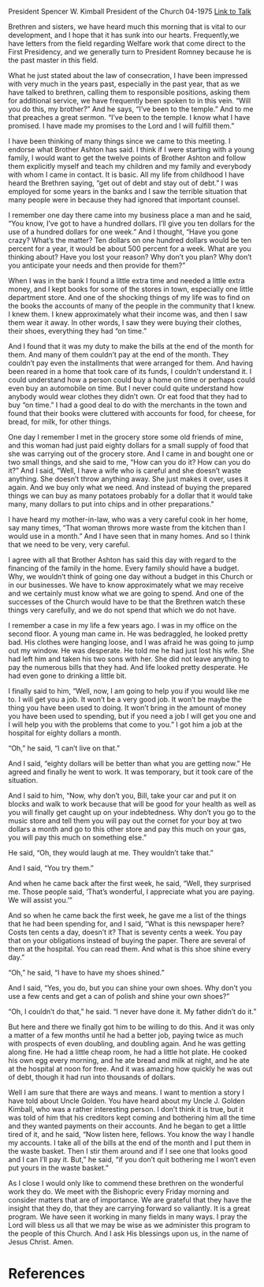 President Spencer W. Kimball
President of the Church
04-1975
[Link to Talk](https://www.churchofjesuschrist.org/study/general-conference/1975/04/welfare-services-kimball?lang=eng)

Brethren and sisters, we have heard much this morning that is vital to our development, and I hope that it has sunk into our hearts. Frequently,we have letters from the field regarding Welfare work that come direct to the First Presidency, and we generally turn to President Romney because he is the past master in this field.

What he just stated about the law of consecration, I have been impressed with very much in the years past, especially in the past year, that as we have talked to brethren, calling them to responsible positions, asking them for additional service, we have frequently been spoken to in this vein. “Will you do this, my brother?” And he says, “I’ve been to the temple.” And to me that preaches a great sermon. “I’ve been to the temple. I know what I have promised. I have made my promises to the Lord and I will fulfill them.”

I have been thinking of many things since we came to this meeting. I endorse what Brother Ashton has said. I think if I were starting with a young family, I would want to get the twelve points of Brother Ashton and follow them explicitly myself and teach my children and my family and everybody with whom I came in contact. It is basic. All my life from childhood I have heard the Brethren saying, “get out of debt and stay out of debt.” I was employed for some years in the banks and I saw the terrible situation that many people were in because they had ignored that important counsel.

I remember one day there came into my business place a man and he said, “You know, I’ve got to have a hundred dollars. I’ll give you ten dollars for the use of a hundred dollars for one week.” And I thought, “Have you gone crazy? What’s the matter? Ten dollars on one hundred dollars would be ten percent for a year, it would be about 500 percent for a week. What are you thinking about? Have you lost your reason? Why don’t you plan? Why don’t you anticipate your needs and then provide for them?”

When I was in the bank I found a little extra time and needed a little extra money, and I kept books for some of the stores in town, especially one little department store. And one of the shocking things of my life was to find on the books the accounts of many of the people in the community that I knew. I knew them. I knew approximately what their income was, and then I saw them wear it away. In other words, I saw they were buying their clothes, their shoes, everything they had “on time.”

And I found that it was my duty to make the bills at the end of the month for them. And many of them couldn’t pay at the end of the month. They couldn’t pay even the installments that were arranged for them. And having been reared in a home that took care of its funds, I couldn’t understand it. I could understand how a person could buy a home on time or perhaps could even buy an automobile on time. But I never could quite understand how anybody would wear clothes they didn’t own. Or eat food that they had to buy “on time.” I had a good deal to do with the merchants in the town and found that their books were cluttered with accounts for food, for cheese, for bread, for milk, for other things.

One day I remember I met in the grocery store some old friends of mine, and this woman had just paid eighty dollars for a small supply of food that she was carrying out of the grocery store. And I came in and bought one or two small things, and she said to me, “How can you do it? How can you do it?” And I said, “Well, I have a wife who is careful and she doesn’t waste anything. She doesn’t throw anything away. She just makes it over, uses it again. And we buy only what we need. And instead of buying the prepared things we can buy as many potatoes probably for a dollar that it would take many, many dollars to put into chips and in other preparations.”

I have heard my mother-in-law, who was a very careful cook in her home, say many times, “That woman throws more waste from the kitchen than I would use in a month.” And I have seen that in many homes. And so I think that we need to be very, very careful.

I agree with all that Brother Ashton has said this day with regard to the financing of the family in the home. Every family should have a budget. Why, we wouldn’t think of going one day without a budget in this Church or in our businesses. We have to know approximately what we may receive and we certainly must know what we are going to spend. And one of the successes of the Church would have to be that the Brethren watch these things very carefully, and we do not spend that which we do not have.

I remember a case in my life a few years ago. I was in my office on the second floor. A young man came in. He was bedraggled, he looked pretty bad. His clothes were hanging loose, and I was afraid he was going to jump out my window. He was desperate. He told me he had just lost his wife. She had left him and taken his two sons with her. She did not leave anything to pay the numerous bills that they had. And life looked pretty desperate. He had even gone to drinking a little bit.

I finally said to him, “Well, now, I am going to help you if you would like me to. I will get you a job. It won’t be a very good job. It won’t be maybe the thing you have been used to doing. It won’t bring in the amount of money you have been used to spending, but if you need a job I will get you one and I will help you with the problems that come to you.” I got him a job at the hospital for eighty dollars a month.

“Oh,” he said, “I can’t live on that.”

And I said, “eighty dollars will be better than what you are getting now.” He agreed and finally he went to work. It was temporary, but it took care of the situation.

And I said to him, “Now, why don’t you, Bill, take your car and put it on blocks and walk to work because that will be good for your health as well as you will finally get caught up on your indebtedness. Why don’t you go to the music store and tell them you will pay out the cornet for your boy at two dollars a month and go to this other store and pay this much on your gas, you will pay this much on something else.”

He said, “Oh, they would laugh at me. They wouldn’t take that.”

And I said, “You try them.”

And when he came back after the first week, he said, “Well, they surprised me. Those people said, ‘That’s wonderful, I appreciate what you are paying. We will assist you.’”

And so when he came back the first week, he gave me a list of the things that he had been spending for, and I said, “What is this newspaper here? Costs ten cents a day, doesn’t it? That is seventy cents a week. You pay that on your obligations instead of buying the paper. There are several of them at the hospital. You can read them. And what is this shoe shine every day.”

“Oh,” he said, “I have to have my shoes shined.”

And I said, “Yes, you do, but you can shine your own shoes. Why don’t you use a few cents and get a can of polish and shine your own shoes?”

“Oh, I couldn’t do that,” he said. “I never have done it. My father didn’t do it.”

But here and there we finally got him to be willing to do this. And it was only a matter of a few months until he had a better job, paying twice as much with prospects of even doubling, and doubling again. And he was getting along fine. He had a little cheap room, he had a little hot plate. He cooked his own egg every morning, and he ate bread and milk at night, and he ate at the hospital at noon for free. And it was amazing how quickly he was out of debt, though it had run into thousands of dollars.

Well I am sure that there are ways and means. I want to mention a story I have told about Uncle Golden. You have heard about my Uncle J. Golden Kimball, who was a rather interesting person. I don’t think it is true, but it was told of him that his creditors kept coming and bothering him all the time and they wanted payments on their accounts. And he began to get a little tired of it, and he said, “Now listen here, fellows. You know the way I handle my accounts. I take all of the bills at the end of the month and I put them in the waste basket. Then I stir them around and if I see one that looks good and I can I’ll pay it. But,” he said, “if you don’t quit bothering me I won’t even put yours in the waste basket.”

As I close I would only like to commend these brethren on the wonderful work they do. We meet with the Bishopric every Friday morning and consider matters that are of importance. We are grateful that they have the insight that they do, that they are carrying forward so valiantly. It is a great program. We have seen it working in many fields in many ways. I pray the Lord will bless us all that we may be wise as we administer this program to the people of this Church. And I ask His blessings upon us, in the name of Jesus Christ. Amen.

# References
